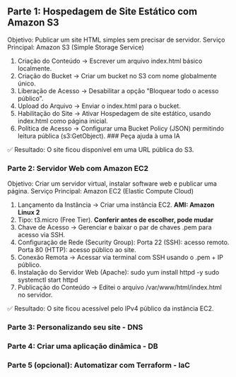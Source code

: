 ## Parte 1: Hospedagem de Site Estático com Amazon S3

Objetivo: Publicar um site HTML simples sem precisar de servidor.
Serviço Principal: Amazon S3 (Simple Storage Service)

1. Criação do Conteúdo → Escrever um arquivo index.html básico localmente.
2. Criação do Bucket → Criar um bucket no S3 com nome globalmente único.
3. Liberação de Acesso → Desabilitar a opção "Bloquear todo o acesso público".
4. Upload do Arquivo → Enviar o index.html para o bucket.
5. Habilitação do Site → Ativar Hospedagem de site estático, usando index.html como página inicial.
6. Política de Acesso → Configurar uma Bucket Policy (JSON) permitindo leitura pública (s3:GetObject). ### Peça ajuda à uma IA

✅ Resultado: O site ficou disponível em uma URL pública do S3.

### Parte 2: Servidor Web com Amazon EC2

Objetivo: Criar um servidor virtual, instalar software web e publicar uma página.
Serviço Principal: Amazon EC2 (Elastic Compute Cloud)

1. Lançamento da Instância → Criar uma instância EC2. **AMI: Amazon Linux 2**
2. Tipo: t3.micro (Free Tier). **Conferir antes de escolher, pode mudar**
3. Chave de Acesso → Gerenciar e baixar o par de chaves .pem para acesso via SSH.
4. Configuração de Rede (Security Group):
  Porta 22 (SSH): acesso remoto.
  Porta 80 (HTTP): acesso público ao site.
5. Conexão Remota → Acessar via terminal com SSH usando o .pem + IP público.
6. Instalação do Servidor Web (Apache):
	sudo yum install httpd -y
	sudo systemctl start httpd
7. Publicação do Conteúdo → Editei o arquivo /var/www/html/index.html no servidor.

✅ Resultado: O site ficou acessível pelo IPv4 público da instância EC2.

### Parte 3: Personalizando seu site - DNS

### Parte 4: Criar uma aplicação dinâmica - DB

### Parte 5 (opcional): Automatizar com Terraform - IaC
